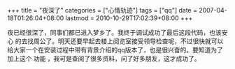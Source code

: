 +++
title = "夜深了"
categories = ["心情轨迹"]
tags = ["qq"]
date = 2007-04-18T01:26:04+08:00
lastmod = 2010-10-29T17:02:39+08:00
+++



夜已经很深了，同事们都已进入梦乡了。我终于调试成功了最后这段代码，也该安心 的去找周公了。明天还要早起去楼上阅览室接受领导检查呢，不过很快就可以给大家一个在安装过程中带有背景介绍的qq版本了，也是很兴奋的。要知道为了加上这个 功能 ，我可是查阅了很多资料，问了好多朋友，这才成功了。